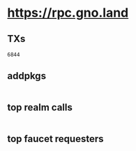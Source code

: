 # https://rpc.gno.land

## TXs
```
6844
```

## addpkgs
```
```

## top realm calls
```
```

## top faucet requesters
```
```

